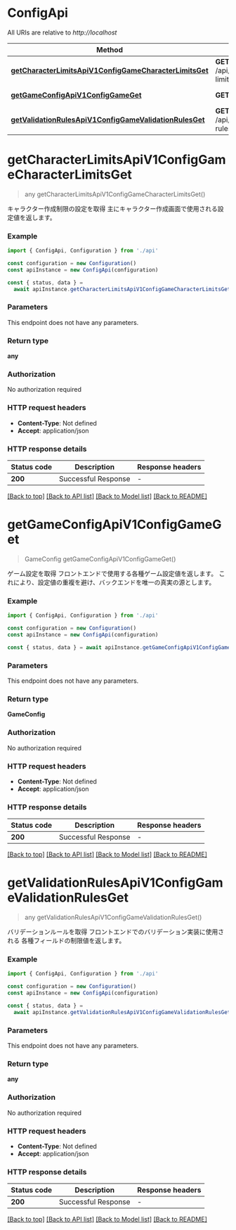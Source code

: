 # ConfigApi

All URIs are relative to _http://localhost_

| Method                                                                                                          | HTTP request                                 | Description          |
| --------------------------------------------------------------------------------------------------------------- | -------------------------------------------- | -------------------- |
| [**getCharacterLimitsApiV1ConfigGameCharacterLimitsGet**](#getcharacterlimitsapiv1configgamecharacterlimitsget) | **GET** /api/v1/config/game/character-limits | Get Character Limits |
| [**getGameConfigApiV1ConfigGameGet**](#getgameconfigapiv1configgameget)                                         | **GET** /api/v1/config/game                  | Get Game Config      |
| [**getValidationRulesApiV1ConfigGameValidationRulesGet**](#getvalidationrulesapiv1configgamevalidationrulesget) | **GET** /api/v1/config/game/validation-rules | Get Validation Rules |

# **getCharacterLimitsApiV1ConfigGameCharacterLimitsGet**

> any getCharacterLimitsApiV1ConfigGameCharacterLimitsGet()

キャラクター作成制限の設定を取得 主にキャラクター作成画面で使用される設定値を返します。

### Example

```typescript
import { ConfigApi, Configuration } from './api'

const configuration = new Configuration()
const apiInstance = new ConfigApi(configuration)

const { status, data } =
  await apiInstance.getCharacterLimitsApiV1ConfigGameCharacterLimitsGet()
```

### Parameters

This endpoint does not have any parameters.

### Return type

**any**

### Authorization

No authorization required

### HTTP request headers

- **Content-Type**: Not defined
- **Accept**: application/json

### HTTP response details

| Status code | Description         | Response headers |
| ----------- | ------------------- | ---------------- |
| **200**     | Successful Response | -                |

[[Back to top]](#) [[Back to API list]](../README.md#documentation-for-api-endpoints) [[Back to Model list]](../README.md#documentation-for-models) [[Back to README]](../README.md)

# **getGameConfigApiV1ConfigGameGet**

> GameConfig getGameConfigApiV1ConfigGameGet()

ゲーム設定を取得 フロントエンドで使用する各種ゲーム設定値を返します。 これにより、設定値の重複を避け、バックエンドを唯一の真実の源とします。

### Example

```typescript
import { ConfigApi, Configuration } from './api'

const configuration = new Configuration()
const apiInstance = new ConfigApi(configuration)

const { status, data } = await apiInstance.getGameConfigApiV1ConfigGameGet()
```

### Parameters

This endpoint does not have any parameters.

### Return type

**GameConfig**

### Authorization

No authorization required

### HTTP request headers

- **Content-Type**: Not defined
- **Accept**: application/json

### HTTP response details

| Status code | Description         | Response headers |
| ----------- | ------------------- | ---------------- |
| **200**     | Successful Response | -                |

[[Back to top]](#) [[Back to API list]](../README.md#documentation-for-api-endpoints) [[Back to Model list]](../README.md#documentation-for-models) [[Back to README]](../README.md)

# **getValidationRulesApiV1ConfigGameValidationRulesGet**

> any getValidationRulesApiV1ConfigGameValidationRulesGet()

バリデーションルールを取得 フロントエンドでのバリデーション実装に使用される 各種フィールドの制限値を返します。

### Example

```typescript
import { ConfigApi, Configuration } from './api'

const configuration = new Configuration()
const apiInstance = new ConfigApi(configuration)

const { status, data } =
  await apiInstance.getValidationRulesApiV1ConfigGameValidationRulesGet()
```

### Parameters

This endpoint does not have any parameters.

### Return type

**any**

### Authorization

No authorization required

### HTTP request headers

- **Content-Type**: Not defined
- **Accept**: application/json

### HTTP response details

| Status code | Description         | Response headers |
| ----------- | ------------------- | ---------------- |
| **200**     | Successful Response | -                |

[[Back to top]](#) [[Back to API list]](../README.md#documentation-for-api-endpoints) [[Back to Model list]](../README.md#documentation-for-models) [[Back to README]](../README.md)
